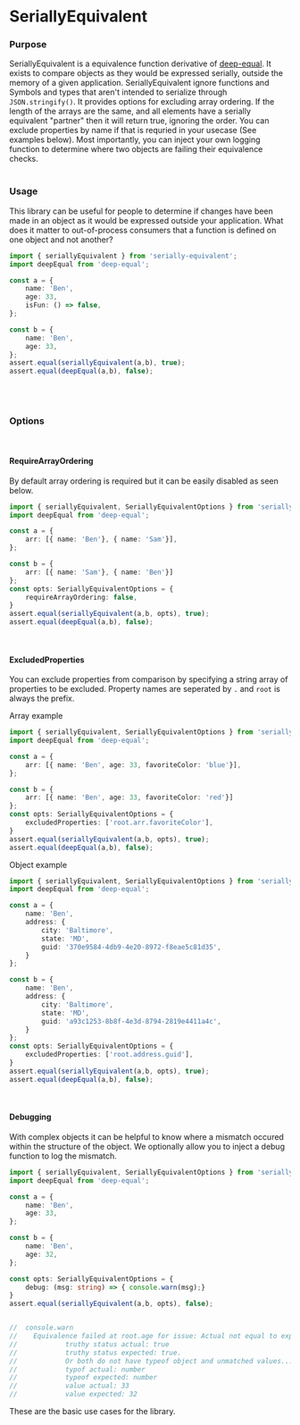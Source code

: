 # SeriallyEquivalent


### Purpose

SeriallyEquivalent is a equivalence function derivative of [deep-equal](https://github.com/inspect-js/node-deep-equal/). It exists to compare objects as they would be expressed serially, outside the memory of a given application. SeriallyEquivalent ignore functions and Symbols and types that aren't intended to serialize through `JSON.stringify()`.
It provides options for excluding array ordering. If the length of the arrays are the same, and all elements have a serially equivalent "partner" then it will return true, ignoring the order. You can exclude properties by name if that is requried in your usecase (See examples below).  Most importantly, you can inject your own logging function to determine where two objects are failing their equivalence checks.
<br/>
<br/>

### Usage

This library can be useful for people to determine if changes have been made in an object as it would be expressed outside your application.
What does it matter to out-of-process consumers that a function is defined on one object and not another?

```ts
import { seriallyEquivalent } from 'serially-equivalent';
import deepEqual from 'deep-equal';

const a = {
    name: 'Ben',
    age: 33,
    isFun: () => false,
};

const b = {
    name: 'Ben',
    age: 33,
};
assert.equal(seriallyEquivalent(a,b), true);
assert.equal(deepEqual(a,b), false);

```
<br/>
<br/>

### Options

<br/>

#### RequireArrayOrdering

By default array ordering is required but it can be easily disabled as seen below.


```ts
import { seriallyEquivalent, SeriallyEquivalentOptions } from 'serially-equivalent';
import deepEqual from 'deep-equal';

const a = {
    arr: [{ name: 'Ben'}, { name: 'Sam'}],
};

const b = {
    arr: [{ name: 'Sam'}, { name: 'Ben'}]
};
const opts: SeriallyEquivalentOptions = {
    requireArrayOrdering: false,
}
assert.equal(seriallyEquivalent(a,b, opts), true);
assert.equal(deepEqual(a,b), false);

```
<br/>

#### ExcludedProperties

You can exclude properties from comparison by specifying a string array of properties to be excluded.
Property names are seperated by `.` and `root` is always the prefix.

Array example
```ts
import { seriallyEquivalent, SeriallyEquivalentOptions } from 'serially-equivalent';
import deepEqual from 'deep-equal';

const a = {
    arr: [{ name: 'Ben', age: 33, favoriteColor: 'blue'}],
};

const b = {
    arr: [{ name: 'Ben', age: 33, favoriteColor: 'red'}]
};
const opts: SeriallyEquivalentOptions = {
    excludedProperties: ['root.arr.favoriteColor'],
}
assert.equal(seriallyEquivalent(a,b, opts), true);
assert.equal(deepEqual(a,b), false);

```

Object example
```ts
import { seriallyEquivalent, SeriallyEquivalentOptions } from 'serially-equivalent';
import deepEqual from 'deep-equal';

const a = {
    name: 'Ben',
    address: {
        city: 'Baltimore',
        state: 'MD',
        guid: '370e9584-4db9-4e20-8972-f8eae5c81d35',
    }
};

const b = {
    name: 'Ben',
    address: {
        city: 'Baltimore',
        state: 'MD',
        guid: 'a93c1253-8b8f-4e3d-8794-2819e4411a4c',
    }
};
const opts: SeriallyEquivalentOptions = {
    excludedProperties: ['root.address.guid'],
}
assert.equal(seriallyEquivalent(a,b, opts), true);
assert.equal(deepEqual(a,b), false);

```

<br/>

#### Debugging

With complex objects it can be helpful to know where a mismatch occured within the structure of the object.
We optionally allow you to inject a debug function to log the mismatch.


```ts
import { seriallyEquivalent, SeriallyEquivalentOptions } from 'serially-equivalent';
import deepEqual from 'deep-equal';

const a = {
    name: 'Ben',
    age: 33,
};

const b = {
    name: 'Ben',
    age: 32,
};

const opts: SeriallyEquivalentOptions = {
    debug: (msg: string) => { console.warn(msg);}
}
assert.equal(seriallyEquivalent(a,b, opts), false);


//  console.warn
//    Equivalence failed at root.age for issue: Actual not equal to expected. One may not be truthy...
//            truthy status actual: true
//            truthy status expected: true. 
//            Or both do not have typeof object and unmatched values...
//            typof actual: number
//            typeof expected: number
//            value actual: 33
//            value expected: 32

```


These are the basic use cases for the library. 